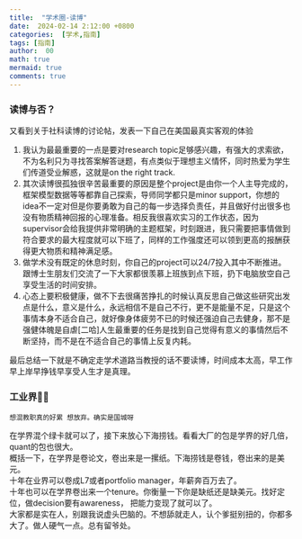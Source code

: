 ```yaml
---
title:  "学术圈-读博"
date:  2024-02-14 2:12:00 +0800
categories:  [学术,指南] 
tags: [指南]     
author:  00                    
math: true
mermaid: true
comments: true
---
```

### 读博与否？

又看到关于社科读博的讨论帖，发表一下自己在美国最真实客观的体验

1. 我认为最最重要的一点是要对research topic足够感兴趣，有强大的求索欲，不为名利只为寻找答案解答谜题，有点类似于理想主义情怀，同时热爱为学生们传道受业解惑，这就是on the right track.
2. 其次读博很孤独很辛苦最重要的原因是整个project是由你一个人主导完成的，框架模型数据等等都靠自己探索，导师同学都只是minor support，你想的idea不一定对但是你要勇敢为自己的每一步选择负责任，并且做好付出很多也没有物质精神回报的心理准备。相反我很喜欢实习的工作状态，因为supervisor会给我提供非常明确的主题框架，时刻跟进，我只需要把事情做到符合要求的最大程度就可以下班了，同样的工作强度还可以领到更高的报酬获得更大物质和精神满足感。
3. 做学术没有既定的休息时刻，你自己的project可以24/7投入其中不断推进。跟博士生朋友们交流了一下大家都很羡慕上班族到点下班，扔下电脑放空自己享受生活的时间安排。
4. 心态上要积极健康，做不下去很痛苦挣扎的时候认真反思自己做这些研究出发点是什么，意义是什么，永远相信不是自己不行，更不是能量不足，只是这个事情本身不适合自己，就好像身体疲劳不已的时候还强迫自己去健身，那不是强健体魄是自虐[二哈]人生最重要的任务是找到自己觉得有意义的事情然后不断坚持，而不是在不适合自己的事情上反复内耗。

最后总结一下就是不确定走学术道路当教授的话不要读博，时间成本太高，早工作早上岸早挣钱早享受人生才是真理。

### 工业界🙋‍♂️<br>
`想混教职真的好累 想放弃。确实是国城呀`<br>


在学界混个绿卡就可以了，接下来放心下海捞钱。看看大厂的包是学界的好几倍，quant的包也很大。<br>
概括一下，在学界是卷论文，卷出来是一摞纸。下海捞钱是卷钱，卷出来的是美元。<br>
十年在业界可以卷成L7或者portfolio manager，年薪奔百万去了。<br>
十年也可以在学界卷出来一个tenure。你衡量一下你是缺纸还是缺美元。找好定位，做decision要有awareness， 把能力变现了就可以了。<br>
大家都是实在人，别跟我说虚头巴脑的。不想舔就走人，认个爹挺别扭的，你都多大了。做人硬气一点。总有留爷处。<br>
<br>
